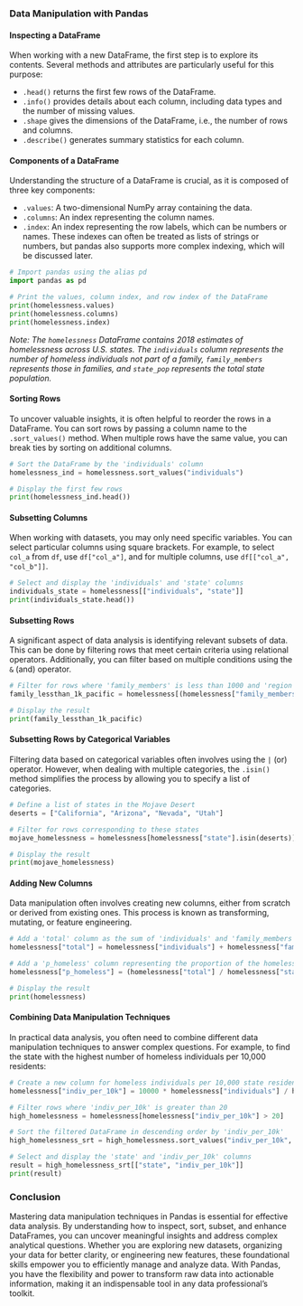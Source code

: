 ### Data Manipulation with Pandas

#### Inspecting a DataFrame

When working with a new DataFrame, the first step is to explore its contents. Several methods and attributes are particularly useful for this purpose:
- `.head()` returns the first few rows of the DataFrame.
- `.info()` provides details about each column, including data types and the number of missing values.
- `.shape` gives the dimensions of the DataFrame, i.e., the number of rows and columns.
- `.describe()` generates summary statistics for each column.

#### Components of a DataFrame

Understanding the structure of a DataFrame is crucial, as it is composed of three key components:
- `.values`: A two-dimensional NumPy array containing the data.
- `.columns`: An index representing the column names.
- `.index`: An index representing the row labels, which can be numbers or names.
These indexes can often be treated as lists of strings or numbers, but pandas also supports more complex indexing, which will be discussed later.

```python
# Import pandas using the alias pd
import pandas as pd

# Print the values, column index, and row index of the DataFrame
print(homelessness.values)
print(homelessness.columns)
print(homelessness.index)
```
*Note: The `homelessness` DataFrame contains 2018 estimates of homelessness across U.S. states. The `individuals` column represents the number of homeless individuals not part of a family, `family_members` represents those in families, and `state_pop` represents the total state population.*

#### Sorting Rows

To uncover valuable insights, it is often helpful to reorder the rows in a DataFrame. You can sort rows by passing a column name to the `.sort_values()` method. When multiple rows have the same value, you can break ties by sorting on additional columns.

```python
# Sort the DataFrame by the 'individuals' column
homelessness_ind = homelessness.sort_values("individuals")

# Display the first few rows
print(homelessness_ind.head())
```

#### Subsetting Columns

When working with datasets, you may only need specific variables. You can select particular columns using square brackets. For example, to select `col_a` from `df`, use `df["col_a"]`, and for multiple columns, use `df[["col_a", "col_b"]]`.

```python
# Select and display the 'individuals' and 'state' columns
individuals_state = homelessness[["individuals", "state"]]
print(individuals_state.head())
```

#### Subsetting Rows

A significant aspect of data analysis is identifying relevant subsets of data. This can be done by filtering rows that meet certain criteria using relational operators. Additionally, you can filter based on multiple conditions using the `&` (and) operator.

```python
# Filter for rows where 'family_members' is less than 1000 and 'region' is 'Pacific'
family_lessthan_1k_pacific = homelessness[(homelessness["family_members"] < 1000) & (homelessness["region"] == "Pacific")]

# Display the result
print(family_lessthan_1k_pacific)
```

#### Subsetting Rows by Categorical Variables

Filtering data based on categorical variables often involves using the `|` (or) operator. However, when dealing with multiple categories, the `.isin()` method simplifies the process by allowing you to specify a list of categories.

```python
# Define a list of states in the Mojave Desert
deserts = ["California", "Arizona", "Nevada", "Utah"]

# Filter for rows corresponding to these states
mojave_homelessness = homelessness[homelessness["state"].isin(deserts)]

# Display the result
print(mojave_homelessness)
```

#### Adding New Columns

Data manipulation often involves creating new columns, either from scratch or derived from existing ones. This process is known as transforming, mutating, or feature engineering.

```python
# Add a 'total' column as the sum of 'individuals' and 'family_members'
homelessness["total"] = homelessness["individuals"] + homelessness["family_members"]

# Add a 'p_homeless' column representing the proportion of the homeless population relative to the state's population
homelessness["p_homeless"] = (homelessness["total"] / homelessness["state_pop"]) * 100

# Display the result
print(homelessness)
```

#### Combining Data Manipulation Techniques

In practical data analysis, you often need to combine different data manipulation techniques to answer complex questions. For example, to find the state with the highest number of homeless individuals per 10,000 residents:

```python
# Create a new column for homeless individuals per 10,000 state residents
homelessness["indiv_per_10k"] = 10000 * homelessness["individuals"] / homelessness["state_pop"]

# Filter rows where 'indiv_per_10k' is greater than 20
high_homelessness = homelessness[homelessness["indiv_per_10k"] > 20]

# Sort the filtered DataFrame in descending order by 'indiv_per_10k'
high_homelessness_srt = high_homelessness.sort_values("indiv_per_10k", ascending=False)

# Select and display the 'state' and 'indiv_per_10k' columns
result = high_homelessness_srt[["state", "indiv_per_10k"]]
print(result)
```

### Conclusion

Mastering data manipulation techniques in Pandas is essential for effective data analysis. By understanding how to inspect, sort, subset, and enhance DataFrames, you can uncover meaningful insights and address complex analytical questions. Whether you are exploring new datasets, organizing your data for better clarity, or engineering new features, these foundational skills empower you to efficiently manage and analyze data. With Pandas, you have the flexibility and power to transform raw data into actionable information, making it an indispensable tool in any data professional’s toolkit.
